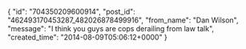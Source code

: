  {
   "id": "704350209600914",
   "post_id": "462493170453287_482026878499916",
   "from_name": "Dan Wilson",
   "message": "I think you guys are cops derailing from law talk",
   "created_time": "2014-08-09T05:06:12+0000"
 }
